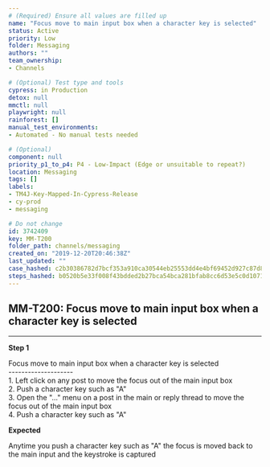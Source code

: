 ```yaml
---
# (Required) Ensure all values are filled up
name: "Focus move to main input box when a character key is selected"
status: Active
priority: Low
folder: Messaging
authors: ""
team_ownership: 
- Channels

# (Optional) Test type and tools
cypress: in Production
detox: null
mmctl: null
playwright: null
rainforest: []
manual_test_environments: 
- Automated - No manual tests needed

# (Optional)
component: null
priority_p1_to_p4: P4 - Low-Impact (Edge or unsuitable to repeat?)
location: Messaging
tags: []
labels: 
- TM4J-Key-Mapped-In-Cypress-Release
- cy-prod
- messaging

# Do not change
id: 3742409
key: MM-T200
folder_path: channels/messaging
created_on: "2019-12-20T20:46:38Z"
last_updated: ""
case_hashed: c2b30386782d7bcf353a910ca30544eb25553dd4e4bf69452d927c87d82b8ec709ef061c506dbc3297481c039f35f441
steps_hashed: b0520b5e33f008f43bdded2b27bca54bca281bfab8cc6d53e5c0d1071e6bc17c1b7566912f8a2f44d064c513422586f2
---
```


## MM-T200: Focus move to main input box when a character key is selected

---

**Step 1**

Focus move to main input box when a character key is selected\
\--------------------\
1\. Left click on any post to move the focus out of the main input box\
2\. Push a character key such as "A"\
3\. Open the "..." menu on a post in the main or reply thread to move the focus out of the main input box\
4\. Push a character key such as "A"

**Expected**

Anytime you push a character key such as "A" the focus is moved back to the main input and the keystroke is captured
